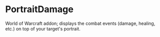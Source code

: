 PortraitDamage
==============

World of Warcraft addon; displays the combat events (damage, healing, etc.) on top of your target's portrait.
